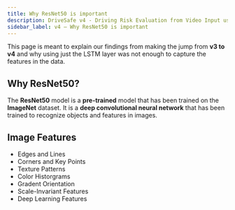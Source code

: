 ```yaml
---
title: Why ResNet50 is important
description: DriveSafe v4 - Driving Risk Evaluation from Video Input using AI with temporal data using LSTM and image features using ResNet50
sidebar_label: v4 – Why ResNet50 is important
--- 
```


This page is meant to explain our findings from making the jump from **v3 to v4** and why using just the LSTM layer was not enough to capture the features in the data.

## Why ResNet50?

The **ResNet50** model is a **pre-trained** model that has been trained on the **ImageNet** dataset. It is a **deep convolutional neural network** that has been trained to recognize objects and features in images.

## Image Features

- Edges and Lines
- Corners and Key Points
- Texture Patterns
- Color Historgrams
- Gradent Orientation
- Scale-Invariant Features
- Deep Learning Features